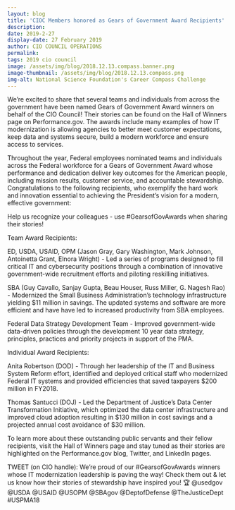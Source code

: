 ```yaml
---
layout: blog
title: 'CIOC Members honored as Gears of Government Award Recipients'
description:
date: 2019-2-27
display-date: 27 February 2019
author: CIO COUNCIL OPERATIONS
permalink:
tags: 2019 cio council
image: /assets/img/blog/2018.12.13.compass.banner.png
image-thumbnail: /assets/img/blog/2018.12.13.compass.png
img-alt: National Science Foundation's Career Compass Challenge
---
```

We’re excited to share that several teams and individuals from across the government have been named Gears of Government Award winners on behalf of the CIO Council! Their stories can be found on the Hall of Winners page on Performance.gov. The awards include many examples of how IT modernization is allowing agencies to better meet customer expectations, keep data and systems secure, build a modern workforce and ensure access to services.

Throughout the year, Federal employees nominated teams and individuals across the Federal workforce for a Gears of Government Award whose performance and dedication deliver key outcomes for the American people, including mission results, customer service, and accountable stewardship. Congratulations to the following recipients, who exemplify the hard work and innovation essential to achieving the President’s vision for a modern, effective government:

Help us recognize your colleagues - use #GearsofGovAwards when sharing their stories!

Team Award Recipients:

ED, USDA, USAID, OPM (Jason Gray, Gary Washington, Mark Johnson, Antoinetta Grant, Elnora Wright) - Led a series of programs designed to fill critical IT and cybersecurity positions through a combination of innovative government-wide recruitment efforts and piloting reskilling initiatives.

SBA (Guy Cavallo, Sanjay Gupta, Beau Houser, Russ Miller, G. Nagesh Rao) - Modernized the Small Business Administration’s technology infrastructure yielding $11 million in savings. The updated systems and software are more efficient and have have led to increased productivity from SBA employees. 

Federal Data Strategy Development Team - Improved government-wide data-driven policies through the development 10 year data strategy, principles, practices and priority projects in support of the PMA.

Individual Award Recipients:

Anita Robertson (DOD) - Through her leadership of the IT and Business System Reform effort, identified and deployed critical staff who modernized Federal IT systems and provided efficiencies that saved taxpayers $200 million in FY2018.

Thomas Santucci (DOJ) - Led the Department of Justice’s Data Center Transformation Initiative, which optimized the data center infrastructure and improved cloud adoption resulting in $130 million  in cost savings and a projected annual cost avoidance of $30 million.

To learn more about these outstanding public servants and their fellow recipients, visit the Hall of Winners page and stay tuned as their stories are highlighted on the Performance.gov blog, Twitter, and LinkedIn pages. 

TWEET (on CIO handle): We’re proud of our #GearsofGovAwards winners whose IT modernization leadership is paving the way! Check them out & let us know how their stories of stewardship have inspired you! 🏆 @usedgov @USDA @USAID @USOPM @SBAgov @DeptofDefense @TheJusticeDept #USPMA18
